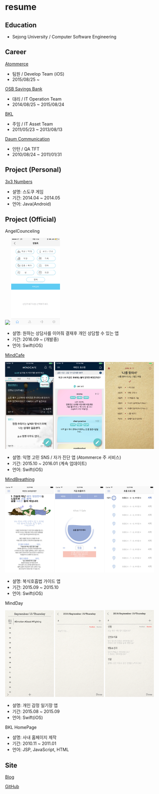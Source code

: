 # resume
## Education
* Sejong University / Computer Software Engineering

## Career
[Atommerce](http://www.mindcafe.co.kr)
* 팀원 / Develop Team (iOS)
* 2015/08/25 ~

[OSB Savings Bank](https://www.osb.co.kr)
* 대리 / IT Operation Team
* 2014/08/25 ~ 2015/08/24

[BKL](http://bkl.co.kr)
* 주임 / IT Asset Team
* 2011/05/23 ~ 2013/08/13

[Daum Communication](http://daum.net)
* 인턴 / QA TFT
* 2010/08/24 ~ 2011/01/31

## Project (Personal)
[3x3 Numbers](https://play.google.com/store/apps/details?id=azsha.Numbers)
* 설명: 스도쿠 게임
* 기간: 2014.04 ~ 2014.05
* 언어: Java(Android)

## Project (Official)
AngelCounceling

<img src="images/mindange;.PNG" width="160"/> <img src="images/mindangel2.PNG" width="160"/>
* 설명: 원하는 상담사를 이어줘 결재후 개인 상담할 수 있는 앱
* 기간: 2016.09 ~ (개발중)
* 언어: Swift(iOS)

[MindCafe](https://itunes.apple.com/kr/app/maindeukape/id1071543312?mt=8)

<img src="images/mindcafe1.png" width="160"/> <img src="images/mindcafe2.png" width="160"/> <img src="images/mindcafe3.png" width="160"/>
* 설명: 익명 고민 SNS / 자가 진단 앱 (Atommerce 주 서비스)
* 기간: 2015.10 ~ 2016.01 (계속 업데이트)
* 언어: Swift(iOS)

[MindBreathing](https://itunes.apple.com/kr/app/maindeubeuliding/id1076233168?mt=8)

<img src="images/mindbreathing1.png" width="160"/> <img src="images/mindbreathing2.png" width="160"/> <img src="images/mindbreathing3.png" width="160"/>
* 설명: 복식호흡법 가이드 앱
* 기간: 2015.09 ~ 2015.10
* 언어: Swift(iOS)

MindDay

<img src="images/minday1.png" width="160"/> <img src="images/minday2.png" width="160"/> <img src="images/minday3.png" width="160"/>
* 설명: 개인 감정 일기장 앱
* 기간: 2015.08 ~ 2015.09
* 언어: Swift(iOS)

BKL HomePage
* 설명: 사내 홈페이지 제작
* 기간: 2010.11 ~ 2011.01
* 언어: JSP, JavaScript, HTML

## Site
[Blog](http://azsha.tistory.com)

[GitHub](http://www.github.com/azsha)

